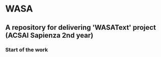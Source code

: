 # WASA
## A repository for delivering 'WASAText' project (ACSAI Sapienza 2nd year)
### Start of the work 
